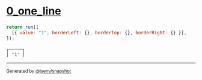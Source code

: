 # [0_one_line](../../table.test.mjs#L9)

```js
return run([
  [{ value: "1", borderLeft: {}, borderTop: {}, borderRight: {} }],
]);
```

```js
┌─────┐
│ "1" │

```

---

<sub>
  Generated by <a href="https://github.com/jsenv/core/tree/main/packages/independent/snapshot">@jsenv/snapshot</a>
</sub>
